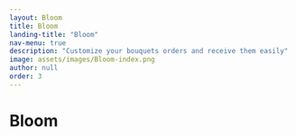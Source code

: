 ```yaml
---
layout: Bloom
title: Bloom
landing-title: "Bloom"
nav-menu: true
description: "Customize your bouquets orders and receive them easily"
image: assets/images/Bloom-index.png
author: null
order: 3
---
```


<h1>Bloom</h1>
